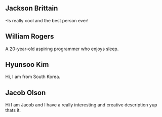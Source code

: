 ## Jackson Brittain
   -Is really cool and the best person ever!
## William Rogers
A 20-year-old aspiring programmer who enjoys sleep.
## Hyunsoo Kim
Hi, I am from South Korea.
## Jacob Olson
 Hi I am Jacob and I have a really interesting and creative description yup thats it.

